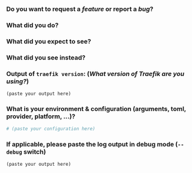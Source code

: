 <!--
DO NOT FILE ISSUES FOR GENERAL SUPPORT QUESTIONS.

The issue tracker is for reporting bugs and feature requests only.
For end-user related support questions, refer to one of the following:

- Stack Overflow (using the "traefik" tag): https://stackoverflow.com/questions/tagged/traefik
- the Traefik community Slack channel: https://traefik.herokuapp.com

-->


### Do you want to request a *feature* or report a *bug*?

<!--
If you intend to ask a support question: DO NOT FILE AN ISSUE.
-->

### What did you do?

<!--

HOW TO WRITE A GOOD ISSUE?

- Respect the issue template as much as possible.
- If it's possible use the command `traefik bug`. See https://www.youtube.com/watch?v=Lyz62L8m93I.
- The title must be short and descriptive.
- Explain the conditions which led you to write this issue: the context.
- The context should lead to something, an idea or a problem that you’re facing.
- Remain clear and concise.
- Format your messages to help the reader focus on what matters and understand the structure of your message, use Markdown syntax https://help.github.com/articles/github-flavored-markdown

-->

### What did you expect to see?



### What did you see instead?



### Output of `traefik version`: (_What version of Traefik are you using?_)

<!--
For the Traefik Docker image:
    docker run [IMAGE] version
    ex: docker run traefik version
-->

```
(paste your output here)
```

### What is your environment & configuration (arguments, toml, provider, platform, ...)?

```toml
# (paste your configuration here)
```
<!--
Add more configuration information here.
-->


### If applicable, please paste the log output in debug mode (`--debug` switch)

```
(paste your output here)
```
